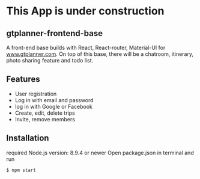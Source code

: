# This App is under construction

## gtplanner-frontend-base
A front-end base builds with React, React-router, Material-UI for www.gtplanner.com. On top of this base, there will be a chatroom, itinerary, photo sharing feature and todo list.

## Features
- User registration
- Log in with email and password
- log in with Google or Facebook
- Create, edit, delete trips
- Invite, remove members

## Installation
required Node.js version: 8.9.4 or newer
Open package.json in terminal and run
```
$ npm start
```
